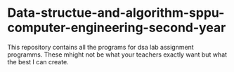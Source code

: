 # Data-structue-and-algorithm-sppu-computer-engineering-second-year
This repository contains all the programs for dsa lab assignment programms. These mhight not be what your teachers exactly want but what the best I can create.
